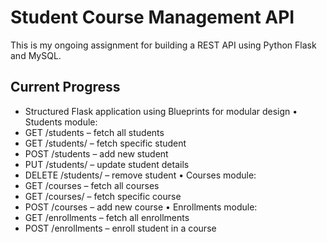 # Student Course Management API
This is my ongoing assignment for building a REST API using Python Flask and MySQL.

## Current Progress
- Structured Flask application using Blueprints for modular design
• Students module:
- GET /students – fetch all students
- GET /students/<id> – fetch specific student
- POST /students – add new student
- PUT /students/<id> – update student details
- DELETE /students/<id> – remove student
• Courses module:
- GET /courses – fetch all courses
- GET /courses/<id> – fetch specific course
- POST /courses – add new course
• Enrollments module:
- GET /enrollments – fetch all enrollments
- POST /enrollments – enroll student in a course